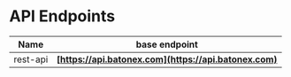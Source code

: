 # API Endpoints

| Name               | base endpoint                                           |
| ------------------ |---------------------------------------------------------|
| rest-api           | **[https://api.batonex.com](https://api.batonex.com)**  |
